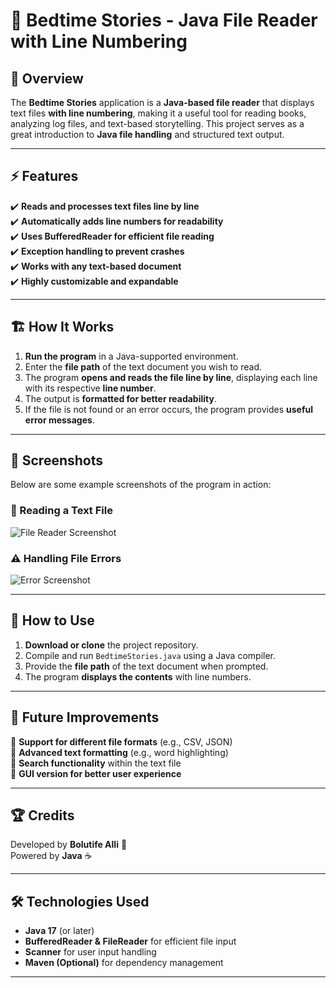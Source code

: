 # 📖 Bedtime Stories - Java File Reader with Line Numbering  

## 📌 Overview  
The **Bedtime Stories** application is a **Java-based file reader** that displays text files **with line numbering**, making it a useful tool for reading books, analyzing log files, and text-based storytelling. This project serves as a great introduction to **Java file handling** and structured text output.  

---

## ⚡ Features  
✔️ **Reads and processes text files line by line**  
✔️ **Automatically adds line numbers for readability**  
✔️ **Uses BufferedReader for efficient file reading**  
✔️ **Exception handling to prevent crashes**  
✔️ **Works with any text-based document**  
✔️ **Highly customizable and expandable**  

---

## 🏗️ How It Works  
1. **Run the program** in a Java-supported environment.  
2. Enter the **file path** of the text document you wish to read.  
3. The program **opens and reads the file line by line**, displaying each line with its respective **line number**.  
4. The output is **formatted for better readability**.  
5. If the file is not found or an error occurs, the program provides **useful error messages**.  

---

## 📸 Screenshots  
Below are some example screenshots of the program in action:  

### 📜 Reading a Text File  
![File Reader Screenshot](https://github.com/user-attachments/assets/filereader-example.png)  

### ⚠️ Handling File Errors  
![Error Screenshot](https://github.com/user-attachments/assets/error-example.png)  

---

## 🚀 How to Use  
1. **Download or clone** the project repository.  
2. Compile and run `BedtimeStories.java` using a Java compiler.  
3. Provide the **file path** of the text document when prompted.  
4. The program **displays the contents** with line numbers.  

---

## 🎯 Future Improvements  
🔹 **Support for different file formats** (e.g., CSV, JSON)  
🔹 **Advanced text formatting** (e.g., word highlighting)  
🔹 **Search functionality** within the text file  
🔹 **GUI version for better user experience**  

---

## 🏆 Credits  
Developed by **Bolutife Alli** 🚀  
Powered by **Java** ☕  

---

## 🛠 Technologies Used  

- **Java 17** (or later)  
- **BufferedReader & FileReader** for efficient file input  
- **Scanner** for user input handling  
- **Maven (Optional)** for dependency management  

---
